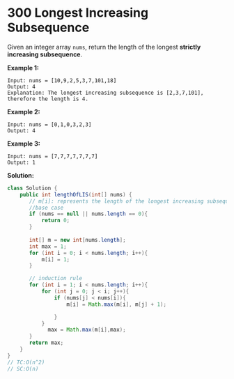 # 300 Longest Increasing Subsequence

Given an integer array `nums`, return the length of the longest **strictly increasing subsequence**.

**Example 1:**

```
Input: nums = [10,9,2,5,3,7,101,18]
Output: 4
Explanation: The longest increasing subsequence is [2,3,7,101], therefore the length is 4.
```

**Example 2:**

```
Input: nums = [0,1,0,3,2,3]
Output: 4
```

**Example 3:**

```
Input: nums = [7,7,7,7,7,7,7]
Output: 1
```



**Solution:**

```java
class Solution {
    public int lengthOfLIS(int[] nums) {
       // m[i]: represents the length of the longest increasing subsequence that end at index i
       //base case
       if (nums == null || nums.length == 0){
           return 0;
       }
       
       int[] m = new int[nums.length];
       int max = 1;
       for (int i = 0; i < nums.length; i++){
           m[i] = 1;
       }

       // induction rule
       for (int i = 1; i < nums.length; i++){
           for (int j = 0; j < i; j++){
               if (nums[j] < nums[i]){
                   m[i] = Math.max(m[i], m[j] + 1);

               }
           }
         	 max = Math.max(m[i],max);
       }
       return max;
    }
}
// TC:O(n^2)
// SC:O(n)
```

